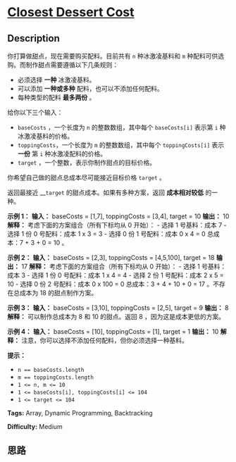 # [Closest Dessert Cost][title]

## Description

你打算做甜点，现在需要购买配料。目前共有 `n` 种冰激凌基料和 `m` 种配料可供选购。而制作甜点需要遵循以下几条规则：

  * 必须选择 **一种** 冰激凌基料。
  * 可以添加 **一种或多种** 配料，也可以不添加任何配料。
  * 每种类型的配料 **最多两份** 。

给你以下三个输入：

  * `baseCosts` ，一个长度为 `n` 的整数数组，其中每个 `baseCosts[i]` 表示第 `i` 种冰激凌基料的价格。
  * `toppingCosts`，一个长度为 `m` 的整数数组，其中每个 `toppingCosts[i]` 表示 **一份** 第 `i` 种冰激凌配料的价格。
  * `target` ，一个整数，表示你制作甜点的目标价格。

你希望自己做的甜点总成本尽可能接近目标价格 `target` 。

返回最接近 __`target` 的甜点成本。如果有多种方案，返回 **成本相对较低** 的一种。

**示例 1：**
            **输入：** baseCosts = [1,7], toppingCosts = [3,4], target = 10    **输出：** 10    **解释：** 考虑下面的方案组合（所有下标均从 0 开始）：    - 选择 1 号基料：成本 7    - 选择 1 份 0 号配料：成本 1 x 3 = 3    - 选择 0 份 1 号配料：成本 0 x 4 = 0    总成本：7 + 3 + 0 = 10 。    

**示例 2：**
            **输入：** baseCosts = [2,3], toppingCosts = [4,5,100], target = 18    **输出：** 17    **解释：** 考虑下面的方案组合（所有下标均从 0 开始）：    - 选择 1 号基料：成本 3    - 选择 1 份 0 号配料：成本 1 x 4 = 4    - 选择 2 份 1 号配料：成本 2 x 5 = 10    - 选择 0 份 2 号配料：成本 0 x 100 = 0    总成本：3 + 4 + 10 + 0 = 17 。不存在总成本为 18 的甜点制作方案。    

**示例 3：**
            **输入：** baseCosts = [3,10], toppingCosts = [2,5], target = 9    **输出：** 8    **解释：** 可以制作总成本为 8 和 10 的甜点。返回 8 ，因为这是成本更低的方案。    

**示例 4：**
            **输入：** baseCosts = [10], toppingCosts = [1], target = 1    **输出：** 10    **解释：** 注意，你可以选择不添加任何配料，但你必须选择一种基料。

**提示：**

  * `n == baseCosts.length`
  * `m == toppingCosts.length`
  * `1 <= n, m <= 10`
  * `1 <= baseCosts[i], toppingCosts[i] <= 104`
  * `1 <= target <= 104`


**Tags:** Array, Dynamic Programming, Backtracking

**Difficulty:** Medium

## 思路

[title]: https://leetcode-cn.com/problems/closest-dessert-cost
